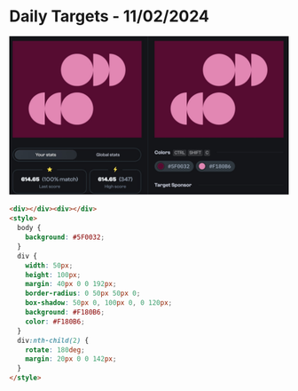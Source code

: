 # Daily Targets - 11/02/2024

![result](./images/11022024.jpg)


```html
<div></div><div></div>
<style>
  body {
    background: #5F0032;
  }
  div {
    width: 50px;
    height: 100px;
    margin: 40px 0 0 192px;
    border-radius: 0 50px 50px 0;
    box-shadow: 50px 0, 100px 0, 0 120px;
    background: #F180B6;
    color: #F180B6;
  }
  div:nth-child(2) {
    rotate: 180deg;
    margin: 20px 0 0 142px;
  }
</style>
